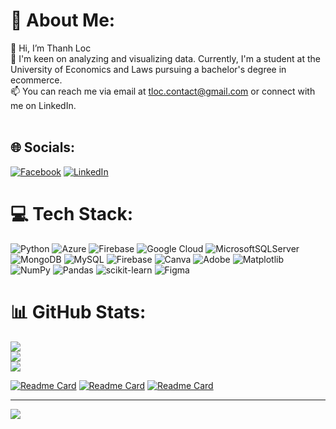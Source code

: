 # 💫 About Me:
👋 Hi, I’m Thanh Loc<br>👀 I'm keen on analyzing and visualizing data. Currently, I'm a student at the University of Economics and Laws pursuing a bachelor's degree in ecommerce.<br>📫 You can reach me via email at tloc.contact@gmail.com or connect with me on LinkedIn.<br><br>


## 🌐 Socials:
[![Facebook](https://img.shields.io/badge/Facebook-%231877F2.svg?logo=Facebook&logoColor=white)](https://facebook.com/https://www.facebook.com/thanh.loc.50999405/) [![LinkedIn](https://img.shields.io/badge/LinkedIn-%230077B5.svg?logo=linkedin&logoColor=white)](https://linkedin.com/in/https://www.linkedin.com/in/ledacthanhloc/) 

# 💻 Tech Stack:
![Python](https://img.shields.io/badge/python-3670A0?style=flat&logo=python&logoColor=ffdd54) ![Azure](https://img.shields.io/badge/azure-%230072C6.svg?style=flat&logo=microsoftazure&logoColor=white) ![Firebase](https://img.shields.io/badge/firebase-%23039BE5.svg?style=flat&logo=firebase) ![Google Cloud](https://img.shields.io/badge/GoogleCloud-%234285F4.svg?style=flat&logo=google-cloud&logoColor=white) ![MicrosoftSQLServer](https://img.shields.io/badge/Microsoft%20SQL%20Server-CC2927?style=flat&logo=microsoft%20sql%20server&logoColor=white) ![MongoDB](https://img.shields.io/badge/MongoDB-%234ea94b.svg?style=flat&logo=mongodb&logoColor=white) ![MySQL](https://img.shields.io/badge/mysql-4479A1.svg?style=flat&logo=mysql&logoColor=white) ![Firebase](https://img.shields.io/badge/firebase-a08021?style=flat&logo=firebase&logoColor=ffcd34) ![Canva](https://img.shields.io/badge/Canva-%2300C4CC.svg?style=flat&logo=Canva&logoColor=white) ![Adobe](https://img.shields.io/badge/adobe-%23FF0000.svg?style=flat&logo=adobe&logoColor=white) ![Matplotlib](https://img.shields.io/badge/Matplotlib-%23ffffff.svg?style=flat&logo=Matplotlib&logoColor=black) ![NumPy](https://img.shields.io/badge/numpy-%23013243.svg?style=flat&logo=numpy&logoColor=white) ![Pandas](https://img.shields.io/badge/pandas-%23150458.svg?style=flat&logo=pandas&logoColor=white) ![scikit-learn](https://img.shields.io/badge/scikit--learn-%23F7931E.svg?style=flat&logo=scikit-learn&logoColor=white) ![Figma](https://img.shields.io/badge/figma-%23F24E1E.svg?style=flat&logo=figma&logoColor=white)
# 📊 GitHub Stats:
![](https://github-readme-stats.vercel.app/api?username=thanhloc81&theme=blueberry&hide_border=false&include_all_commits=false&count_private=false)<br/>
![](https://github-readme-streak-stats.herokuapp.com/?user=thanhloc81&theme=blueberry&hide_border=false)<br/>
![](https://github-readme-stats.vercel.app/api/top-langs/?username=thanhloc81&theme=blueberry&hide_border=false&include_all_commits=false&count_private=false&layout=compact)

[![Readme Card](https://github-readme-stats.vercel.app/api/pin/?username=anuraghazra&repo=github-readme-stats)](https://github.com/thanhloc81/VN30-Stock-Dashboard)
[![Readme Card](https://github-readme-stats.vercel.app/api/pin/?username=anuraghazra&repo=github-readme-stats)](https://github.com/thanhloc81/Customer-segmentation)
[![Readme Card](https://github-readme-stats.vercel.app/api/pin/?username=anuraghazra&repo=github-readme-stats)](https://github.com/thanhloc81/Dashboard-support-Market-Expansion-Strategy)

---
[![](https://visitcount.itsvg.in/api?id=thanhloc81&icon=0&color=0)](https://visitcount.itsvg.in)

<!-- Proudly created with GPRM ( https://gprm.itsvg.in ) -->
